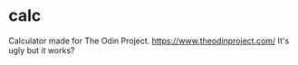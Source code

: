 # calc
Calculator made for The Odin Project.
https://www.theodinproject.com/
It's ugly but it works?
